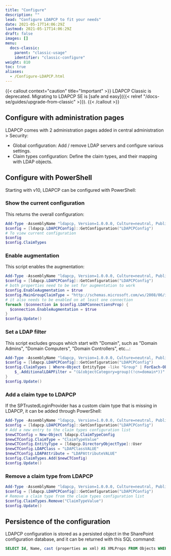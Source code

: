 ```yaml
---
title: "Configure"
description: ""
lead: "Configure LDAPCP to fit your needs"
date: 2021-05-17T14:06:29Z
lastmod: 2021-05-17T14:06:29Z
draft: false
images: []
menu: 
  docs-classic:
    parent: "classic-usage"
    identifier: "classic-configure"
weight: 810
toc: true
aliases:
  - /Configure-LDAPCP.html
---
```


{{< callout context="caution" title="Important" >}} LDAPCP Classic is deprecated. Migrating to LDAPCP SE is [safe and easy]({{< relref "/docs-se/guides/upgrade-from-classic" >}}). {{< /callout >}}

## Configure with administration pages

LDAPCP comes with 2 administration pages added in central administration > Security:

- Global configuration: Add / remove LDAP servers and configure various settings.
- Claim types configuration: Define the claim types, and their mapping with LDAP objects.

## Configure with PowerShell

Starting with v10, LDAPCP can be configured with PowerShell:

### Show the current configuration

This returns the overall configuration:

```powershell
Add-Type -AssemblyName "ldapcp, Version=1.0.0.0, Culture=neutral, PublicKeyToken=80be731bc1a1a740"
$config = [ldapcp.LDAPCPConfig]::GetConfiguration("LDAPCPConfig")
# To view current configuration
$config
$config.ClaimTypes
```

### Enable augmentation

This script enables the augmentation:

```powershell
Add-Type -AssemblyName "ldapcp, Version=1.0.0.0, Culture=neutral, PublicKeyToken=80be731bc1a1a740"
$config = [ldapcp.LDAPCPConfig]::GetConfiguration("LDAPCPConfig")
# both properties need to be set for augmentation to work
$config.EnableAugmentation = $true
$config.MainGroupClaimType = "http://schemas.microsoft.com/ws/2008/06/identity/claims/role"
# it also needs to be enabled on at least one connection
foreach ($connection in $config.LDAPConnectionsProp) {
  $connection.EnableAugmentation = $true
}
$config.Update()
```

### Set a LDAP filter

This script excludes groups which start with "Domain", such as "Domain Admins", "Domain Computers", "Domain Controllers", etc...:

```powershell
Add-Type -AssemblyName "ldapcp, Version=1.0.0.0, Culture=neutral, PublicKeyToken=80be731bc1a1a740"
$config = [ldapcp.LDAPCPConfig]::GetConfiguration("LDAPCPConfig")
$config.ClaimTypes | Where-Object EntityType -like "Group" | ForEach-Object {
    $_.AdditionalLDAPFilter = "(&(objectCategory=group)(!cn=domain*))"
}
$config.Update()
```

### Add a claim type to LDAPCP

If the SPTrustedLoginProvider has a custom claim type that is missing in LDAPCP, it can be added through PowerShell:

```powershell
Add-Type -AssemblyName "ldapcp, Version=1.0.0.0, Culture=neutral, PublicKeyToken=80be731bc1a1a740"
$config = [ldapcp.LDAPCPConfig]::GetConfiguration("LDAPCPConfig")
# Add a new entry to the claim types configuration list
$newCTConfig = New-Object ldapcp.ClaimTypeConfig
$newCTConfig.ClaimType = "ClaimTypeValue"
$newCTConfig.EntityType = [ldapcp.DirectoryObjectType]::User
$newCTConfig.LDAPClass = "LDAPClassVALUE"
$newCTConfig.LDAPAttribute = "LDAPAttributeVALUE"
$config.ClaimTypes.Add($newCTConfig)
$config.Update()
```

### Remove a claim type from LDAPCP

```powershell
Add-Type -AssemblyName "ldapcp, Version=1.0.0.0, Culture=neutral, PublicKeyToken=80be731bc1a1a740"
$config = [ldapcp.LDAPCPConfig]::GetConfiguration("LDAPCPConfig")
# Remove a claim type from the claim types configuration list
$config.ClaimTypes.Remove("ClaimTypeValue")
$config.Update()
```

## Persistence of the configuration

LDAPCP configuration is stored as a persisted object in the SharePoint configuration database, and it can be returned with this SQL command:

```sql
SELECT Id, Name, cast (properties as xml) AS XMLProps FROM Objects WHERE Name = 'LdapcpConfig'
```
